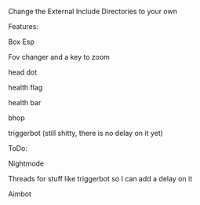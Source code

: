 Change the External Include Directories to your own

Features:

Box Esp

Fov changer and a key to zoom

head dot

health flag

health bar

bhop

triggerbot (still shitty, there is no delay on it yet)

ToDo:

Nightmode

Threads for stuff like triggerbot so I can add a delay on it

Aimbot
